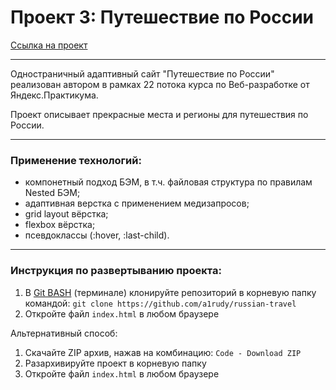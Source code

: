 # Проект 3: Путешествие по России

[Ссылка на проект](https://a1rudy.github.io/russian-travel/)

------ 

Одностраничный адаптивный сайт "Путешествие по России" реализован автором в рамках 22 потока курса по Веб-разработке от Яндекс.Практикума.

Проект описывает прекрасные места и регионы для путешествия по России.

------ 

### Применение технологий:
* компонетный подход БЭМ, в т.ч. файловая структура по правилам Nested БЭМ;
* адаптивная верстка с применением медизапросов;
* grid layout вёрстка;
* flexbox вёрстка;
* псевдоклассы (:hover, :last-child).

------ 

### Инструкция по развертыванию проекта:
1. В [Git BASH](https://gitforwindows.org/) (терминале) клонируйте репозиторий в корневую папку командой: `git clone https://github.com/a1rudy/russian-travel`
2. Откройте файл `index.html` в любом браузере

Альтернативный способ:
1. Скачайте ZIP архив, нажав на комбинацию: `Code - Download ZIP`
2. Разархивируйте проект в корневую папку
3. Откройте файл `index.html` в любом браузере
